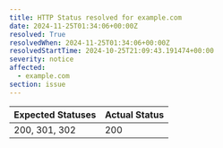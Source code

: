 ```yaml
---
title: HTTP Status resolved for example.com
date: 2024-11-25T01:34:06+00:00Z
resolved: True
resolvedWhen: 2024-11-25T01:34:06+00:00Z
resolvedStartTime: 2024-10-25T21:09:43.191474+00:00
severity: notice
affected:
  - example.com
section: issue
---
```


| Expected Statuses | Actual Status  |
|-------------------|----------------|
| 200, 301, 302 | 200 |
